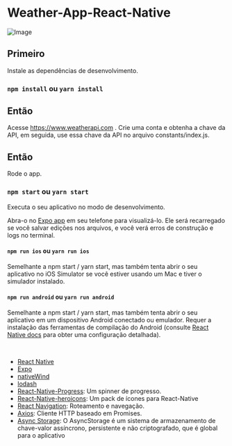 # Weather-App-React-Native

![Image](https://cdn.dribbble.com/userupload/6958364/file/original-9ca93c2dd96a84d5364670135de826d4.png?resize=2048x1536)

## Primeiro

Instale as dependências de desenvolvimento.

### `npm install` ou `yarn install`

## Então

Acesse https://www.weatherapi.com . Crie uma conta e obtenha a chave da API, em seguida, use essa chave da API no arquivo constants/index.js.

## Então

Rode o app.

### `npm start` ou `yarn start`

Executa o seu aplicativo no modo de desenvolvimento.

Abra-o no [Expo app](https://expo.io) em seu telefone para visualizá-lo. Ele será recarregado se você salvar edições nos arquivos, e você verá erros de construção e logs no terminal.

#### `npm run ios` ou `yarn run ios`

Semelhante a npm start / yarn start, mas também tenta abrir o seu aplicativo no iOS Simulator se você estiver usando um Mac e tiver o simulador instalado.

#### `npm run android` ou `yarn run android`

Semelhante a npm start / yarn start, mas também tenta abrir o seu aplicativo em um dispositivo Android conectado ou emulador. Requer a instalação das ferramentas de compilação do Android (consulte [React Native docs](https://facebook.github.io/react-native/docs/getting-started.html) para obter uma configuração detalhada).

<br />


- [React Native](https://reactnative.dev/)
- [Expo](https://expo.dev/)
- [nativeWind](https://www.nativewind.dev/)
- [lodash](https://www.npmjs.com/package/lodash)
- [React-Native-Progress](https://www.npmjs.com/package/react-native-progress): Um spinner de progresso.
- [React-Native-heroicons](https://www.npmjs.com/package/react-native-heroicons): Um pack de ícones para React-Native
- [React Navigation](https://reactnavigation.org/): Roteamento e navegação.
- [Axios](https://github.com/axios/axios): Cliente HTTP baseado em Promises.
- [Async Storage](https://reactnative.dev/docs/asyncstorage): O AsyncStorage é um sistema de armazenamento de chave-valor assíncrono, persistente e não criptografado, que é global para o aplicativo


